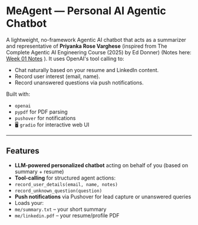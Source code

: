 #  MeAgent — Personal AI Agentic Chatbot

A lightweight, no-framework Agentic AI chatbot that acts as a summarizer and representative of **Priyanka Rose Varghese** (inspired from The Complete Agentic AI Engineering Course (2025) by Ed Donner) (Notes here: [Week 01 Notes](https://www.notion.so/Week-01-23371137ec068176a32bdf890d259d47?source=copy_link)
). It uses OpenAI's tool calling to:
- Chat naturally based on your resume and LinkedIn content.
- Record user interest (email, name).
- Record unanswered questions via push notifications.

Built with:
- `openai`
- `pypdf` for PDF parsing
-  `pushover` for notifications
- 🖥 `gradio` for interactive web UI

---

## Features

-  **LLM-powered personalized chatbot** acting on behalf of you (based on summary + resume)
-  **Tool-calling** for structured agent actions:
  - `record_user_details(email, name, notes)`
  - `record_unknown_question(question)`
-  **Push notifications** via Pushover for lead capture or unanswered queries
-  Loads your:
  - `me/summary.txt` – your short summary
  - `me/linkedin.pdf` – your resume/profile PDF




